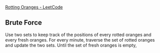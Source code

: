 [Rotting Oranges - LeetCode](https://leetcode.com/problems/rotting-oranges/description/)

## Brute Force

Use two sets to keep track of the positions of every rotted oranges and every fresh oranges. For every minute, traverse the set of rotted oranges and update the two sets. Until the set of fresh oranges is empty, 